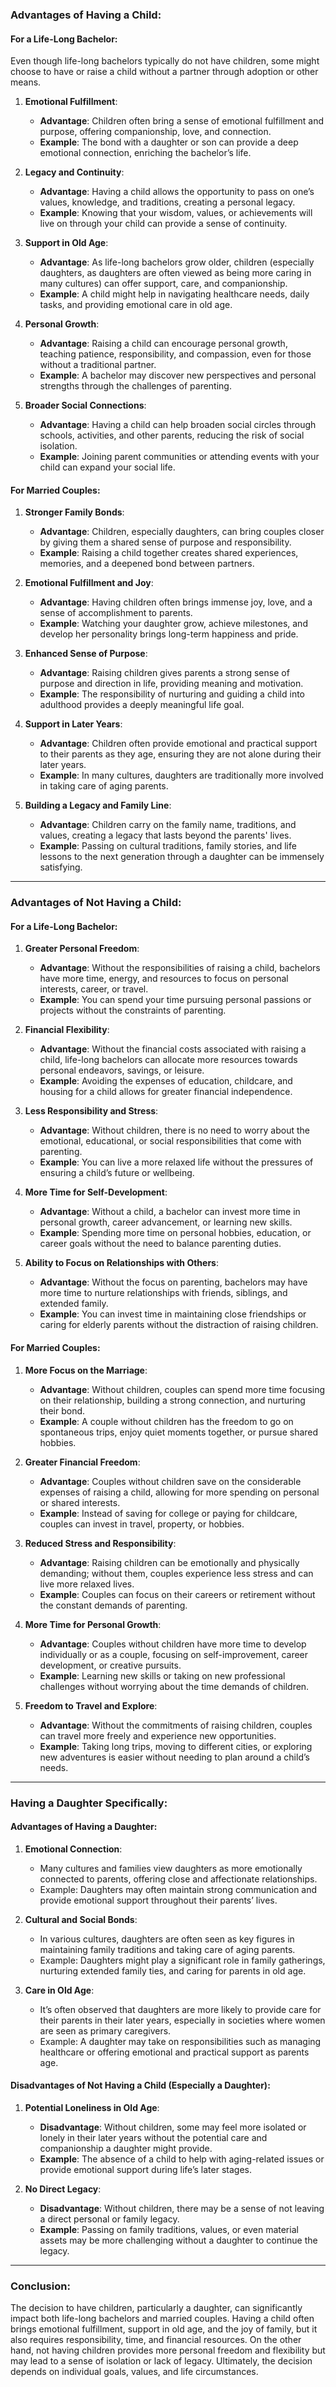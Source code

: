 ### **Advantages of Having a Child:**

#### **For a Life-Long Bachelor:**
Even though life-long bachelors typically do not have children, some might choose to have or raise a child without a partner through adoption or other means.

1. **Emotional Fulfillment**:
   - **Advantage**: Children often bring a sense of emotional fulfillment and purpose, offering companionship, love, and connection.
   - **Example**: The bond with a daughter or son can provide a deep emotional connection, enriching the bachelor’s life.

2. **Legacy and Continuity**:
   - **Advantage**: Having a child allows the opportunity to pass on one’s values, knowledge, and traditions, creating a personal legacy.
   - **Example**: Knowing that your wisdom, values, or achievements will live on through your child can provide a sense of continuity.

3. **Support in Old Age**:
   - **Advantage**: As life-long bachelors grow older, children (especially daughters, as daughters are often viewed as being more caring in many cultures) can offer support, care, and companionship.
   - **Example**: A child might help in navigating healthcare needs, daily tasks, and providing emotional care in old age.

4. **Personal Growth**:
   - **Advantage**: Raising a child can encourage personal growth, teaching patience, responsibility, and compassion, even for those without a traditional partner.
   - **Example**: A bachelor may discover new perspectives and personal strengths through the challenges of parenting.

5. **Broader Social Connections**:
   - **Advantage**: Having a child can help broaden social circles through schools, activities, and other parents, reducing the risk of social isolation.
   - **Example**: Joining parent communities or attending events with your child can expand your social life.

#### **For Married Couples:**

1. **Stronger Family Bonds**:
   - **Advantage**: Children, especially daughters, can bring couples closer by giving them a shared sense of purpose and responsibility.
   - **Example**: Raising a child together creates shared experiences, memories, and a deepened bond between partners.

2. **Emotional Fulfillment and Joy**:
   - **Advantage**: Having children often brings immense joy, love, and a sense of accomplishment to parents.
   - **Example**: Watching your daughter grow, achieve milestones, and develop her personality brings long-term happiness and pride.

3. **Enhanced Sense of Purpose**:
   - **Advantage**: Raising children gives parents a strong sense of purpose and direction in life, providing meaning and motivation.
   - **Example**: The responsibility of nurturing and guiding a child into adulthood provides a deeply meaningful life goal.

4. **Support in Later Years**:
   - **Advantage**: Children often provide emotional and practical support to their parents as they age, ensuring they are not alone during their later years.
   - **Example**: In many cultures, daughters are traditionally more involved in taking care of aging parents.

5. **Building a Legacy and Family Line**:
   - **Advantage**: Children carry on the family name, traditions, and values, creating a legacy that lasts beyond the parents' lives.
   - **Example**: Passing on cultural traditions, family stories, and life lessons to the next generation through a daughter can be immensely satisfying.

---

### **Advantages of Not Having a Child:**

#### **For a Life-Long Bachelor:**

1. **Greater Personal Freedom**:
   - **Advantage**: Without the responsibilities of raising a child, bachelors have more time, energy, and resources to focus on personal interests, career, or travel.
   - **Example**: You can spend your time pursuing personal passions or projects without the constraints of parenting.

2. **Financial Flexibility**:
   - **Advantage**: Without the financial costs associated with raising a child, life-long bachelors can allocate more resources towards personal endeavors, savings, or leisure.
   - **Example**: Avoiding the expenses of education, childcare, and housing for a child allows for greater financial independence.

3. **Less Responsibility and Stress**:
   - **Advantage**: Without children, there is no need to worry about the emotional, educational, or social responsibilities that come with parenting.
   - **Example**: You can live a more relaxed life without the pressures of ensuring a child’s future or wellbeing.

4. **More Time for Self-Development**:
   - **Advantage**: Without a child, a bachelor can invest more time in personal growth, career advancement, or learning new skills.
   - **Example**: Spending more time on personal hobbies, education, or career goals without the need to balance parenting duties.

5. **Ability to Focus on Relationships with Others**:
   - **Advantage**: Without the focus on parenting, bachelors may have more time to nurture relationships with friends, siblings, and extended family.
   - **Example**: You can invest time in maintaining close friendships or caring for elderly parents without the distraction of raising children.

#### **For Married Couples:**

1. **More Focus on the Marriage**:
   - **Advantage**: Without children, couples can spend more time focusing on their relationship, building a strong connection, and nurturing their bond.
   - **Example**: A couple without children has the freedom to go on spontaneous trips, enjoy quiet moments together, or pursue shared hobbies.

2. **Greater Financial Freedom**:
   - **Advantage**: Couples without children save on the considerable expenses of raising a child, allowing for more spending on personal or shared interests.
   - **Example**: Instead of saving for college or paying for childcare, couples can invest in travel, property, or hobbies.

3. **Reduced Stress and Responsibility**:
   - **Advantage**: Raising children can be emotionally and physically demanding; without them, couples experience less stress and can live more relaxed lives.
   - **Example**: Couples can focus on their careers or retirement without the constant demands of parenting.

4. **More Time for Personal Growth**:
   - **Advantage**: Couples without children have more time to develop individually or as a couple, focusing on self-improvement, career development, or creative pursuits.
   - **Example**: Learning new skills or taking on new professional challenges without worrying about the time demands of children.

5. **Freedom to Travel and Explore**:
   - **Advantage**: Without the commitments of raising children, couples can travel more freely and experience new opportunities.
   - **Example**: Taking long trips, moving to different cities, or exploring new adventures is easier without needing to plan around a child’s needs.

---

### **Having a Daughter Specifically:**

#### **Advantages of Having a Daughter:**
1. **Emotional Connection**:
   - Many cultures and families view daughters as more emotionally connected to parents, offering close and affectionate relationships.
   - Example: Daughters may often maintain strong communication and provide emotional support throughout their parents’ lives.

2. **Cultural and Social Bonds**:
   - In various cultures, daughters are often seen as key figures in maintaining family traditions and taking care of aging parents.
   - Example: Daughters might play a significant role in family gatherings, nurturing extended family ties, and caring for parents in old age.

3. **Care in Old Age**:
   - It’s often observed that daughters are more likely to provide care for their parents in their later years, especially in societies where women are seen as primary caregivers.
   - Example: A daughter may take on responsibilities such as managing healthcare or offering emotional and practical support as parents age.

#### **Disadvantages of Not Having a Child (Especially a Daughter):**

1. **Potential Loneliness in Old Age**:
   - **Disadvantage**: Without children, some may feel more isolated or lonely in their later years without the potential care and companionship a daughter might provide.
   - **Example**: The absence of a child to help with aging-related issues or provide emotional support during life’s later stages.

2. **No Direct Legacy**:
   - **Disadvantage**: Without children, there may be a sense of not leaving a direct personal or family legacy.
   - **Example**: Passing on family traditions, values, or even material assets may be more challenging without a daughter to continue the legacy.

---

### **Conclusion**:
The decision to have children, particularly a daughter, can significantly impact both life-long bachelors and married couples. Having a child often brings emotional fulfillment, support in old age, and the joy of family, but it also requires responsibility, time, and financial resources. On the other hand, not having children provides more personal freedom and flexibility but may lead to a sense of isolation or lack of legacy. Ultimately, the decision depends on individual goals, values, and life circumstances.